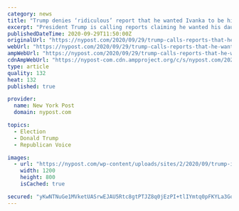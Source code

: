```yaml
---
category: news
title: "Trump denies ‘ridiculous’ report that he wanted Ivanka to be his running mate"
excerpt: "President Trump is calling reports claiming he wanted his daughter Ivanka Trump to be his 2016 running mate “ridiculous.”"
publishedDateTime: 2020-09-29T11:50:00Z
originalUrl: "https://nypost.com/2020/09/29/trump-calls-reports-that-he-wanted-ivanka-as-vp-ridiculous/"
webUrl: "https://nypost.com/2020/09/29/trump-calls-reports-that-he-wanted-ivanka-as-vp-ridiculous/"
ampWebUrl: "https://nypost.com/2020/09/29/trump-calls-reports-that-he-wanted-ivanka-as-vp-ridiculous/amp/"
cdnAmpWebUrl: "https://nypost-com.cdn.ampproject.org/c/s/nypost.com/2020/09/29/trump-calls-reports-that-he-wanted-ivanka-as-vp-ridiculous/amp/"
type: article
quality: 132
heat: 132
published: true

provider:
  name: New York Post
  domain: nypost.com

topics:
  - Election
  - Donald Trump
  - Republican Voice

images:
  - url: "https://nypost.com/wp-content/uploads/sites/2/2020/09/trump-ivanka-vp-61.jpg?quality=90&strip=all&w=1200"
    width: 1200
    height: 800
    isCached: true

secured: "yKwNTNuGe1MVketUASrwEJAU5Rtc8gtPTJZ8q0jEzPI+tlIYmtq0pFKYLa3GoBoNHxGSnq4YpJbCM/lRmXChYHrL/IvDndNWhJdwZL2sRCD0z8xgdLA+2fdCfXM2Pz8kOekJuqF4truhQypczFp7bpuFYShXPNacD16RuvVQySrTnMgBwvB1/qRANeX6WIGp/BTsKmxb+C5qabD32E1X373HLKkRTwHTyYDsM/wWL97tRe83GgRHF0VWfFVEw6nTfDHFDlJFw8WieO9dEO+gmOXIKSLtvKQRyXAgyIsm2NZ1Y1wxfWQc7MaxL9aa/k8+Du+2mrSkBCA5qzX23yvUqPlQHOQJ2LxjF8fDWMlLpTE=;OBOo0iIpTYc4yrk8HGzddA=="
---
```


